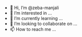 - 👋 Hi, I’m @zeba-manjali
- 👀 I’m interested in ...
- 🌱 I’m currently learning ...
- 💞️ I’m looking to collaborate on ...
- 📫 How to reach me ...

<!---
zeba-manjali/zeba-manjali is a ✨ special ✨ repository because its `README.md` (this file) appears on your GitHub profile.
You can click the Preview link to take a look at your changes.
--->
